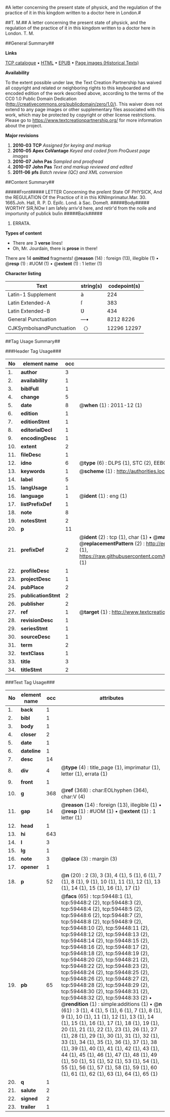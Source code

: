 #A letter concerning the present state of physick, and the regulation of the practice of it in this kingdom written to a doctor here in London.#

##T. M.##
A letter concerning the present state of physick, and the regulation of the practice of it in this kingdom written to a doctor here in London.
T. M.

##General Summary##

**Links**

[TCP catalogue](http://www.ota.ox.ac.uk/tcp/)  • 
[HTML](http://tei.it.ox.ac.uk/tcp/Texts-HTML/free/A70/A70658.html)  • 
[EPUB](http://tei.it.ox.ac.uk/tcp/Texts-EPUB/free/A70/A70658.epub) • 
[Page images (Historical Texts)](https://historicaltexts.jisc.ac.uk/eebo-12319513e)

**Availability**

To the extent possible under law, the Text Creation Partnership has waived all copyright and related or neighboring rights to this keyboarded and encoded edition of the work described above, according to the terms of the CC0 1.0 Public Domain Dedication (http://creativecommons.org/publicdomain/zero/1.0/). This waiver does not extend to any page images or other supplementary files associated with this work, which may be protected by copyright or other license restrictions. Please go to https://www.textcreationpartnership.org/ for more information about the project.

**Major revisions**

1. __2010-03__ __TCP__ *Assigned for keying and markup*
1. __2010-05__ __Apex CoVantage__ *Keyed and coded from ProQuest page images*
1. __2010-07__ __John Pas__ *Sampled and proofread*
1. __2010-07__ __John Pas__ *Text and markup reviewed and edited*
1. __2011-06__ __pfs__ *Batch review (QC) and XML conversion*

##Content Summary##

#####Front#####
LETTER Concerning the preſent State OF PHYSICK, And the REGULATION Of the Practice of it in this KINImprimatur.Mar. 30. 1665.Joh. Hall, R. P. D.
Epiſc. Lond. à Sac. Domeſt.
#####Body#####
WORTHY SIR,NOw I am ſafely arriv'd here, and retir'd from the noiſe and importunity of publick buſin
#####Back#####

1. ERRATA.

**Types of content**

  * There are 3 **verse** lines!
  * Oh, Mr. Jourdain, there is **prose** in there!

There are 14 **omitted** fragments! 
 @__reason__ (14) : foreign (13), illegible (1)  •  @__resp__ (1) : #UOM (1)  •  @__extent__ (1) : 1 letter (1)

**Character listing**


|Text|string(s)|codepoint(s)|
|---|---|---|
|Latin-1 Supplement|à|224|
|Latin Extended-A|ſ|383|
|Latin Extended-B|Ʋ|434|
|General Punctuation|—•|8212 8226|
|CJKSymbolsandPunctuation|〈〉|12296 12297|

##Tag Usage Summary##

###Header Tag Usage###

|No|element name|occ|attributes|
|---|---|---|---|
|1.|__author__|3||
|2.|__availability__|1||
|3.|__biblFull__|1||
|4.|__change__|5||
|5.|__date__|8| @__when__ (1) : 2011-12 (1)|
|6.|__edition__|1||
|7.|__editionStmt__|1||
|8.|__editorialDecl__|1||
|9.|__encodingDesc__|1||
|10.|__extent__|2||
|11.|__fileDesc__|1||
|12.|__idno__|6| @__type__ (6) : DLPS (1), STC (2), EEBO-CITATION (1), OCLC (1), VID (1)|
|13.|__keywords__|1| @__scheme__ (1) : http://authorities.loc.gov/ (1)|
|14.|__label__|5||
|15.|__langUsage__|1||
|16.|__language__|1| @__ident__ (1) : eng (1)|
|17.|__listPrefixDef__|1||
|18.|__note__|8||
|19.|__notesStmt__|2||
|20.|__p__|11||
|21.|__prefixDef__|2| @__ident__ (2) : tcp (1), char (1)  •  @__matchPattern__ (2) : ([0-9\-]+):([0-9IVX]+) (1), (.+) (1)  •  @__replacementPattern__ (2) : http://eebo.chadwyck.com/downloadtiff?vid=$1&page=$2 (1), https://raw.githubusercontent.com/textcreationpartnership/Texts/master/tcpchars.xml#$1 (1)|
|22.|__profileDesc__|1||
|23.|__projectDesc__|1||
|24.|__pubPlace__|2||
|25.|__publicationStmt__|2||
|26.|__publisher__|2||
|27.|__ref__|1| @__target__ (1) : http://www.textcreationpartnership.org/docs/. (1)|
|28.|__revisionDesc__|1||
|29.|__seriesStmt__|1||
|30.|__sourceDesc__|1||
|31.|__term__|2||
|32.|__textClass__|1||
|33.|__title__|3||
|34.|__titleStmt__|2||


###Text Tag Usage###

|No|element name|occ|attributes|
|---|---|---|---|
|1.|__back__|1||
|2.|__bibl__|1||
|3.|__body__|1||
|4.|__closer__|2||
|5.|__date__|1||
|6.|__dateline__|1||
|7.|__desc__|14||
|8.|__div__|4| @__type__ (4) : title_page (1), imprimatur (1), letter (1), errata (1)|
|9.|__front__|1||
|10.|__g__|368| @__ref__ (368) : char:EOLhyphen (364), char:V (4)|
|11.|__gap__|14| @__reason__ (14) : foreign (13), illegible (1)  •  @__resp__ (1) : #UOM (1)  •  @__extent__ (1) : 1 letter (1)|
|12.|__head__|1||
|13.|__hi__|643||
|14.|__l__|3||
|15.|__lg__|1||
|16.|__note__|3| @__place__ (3) : margin (3)|
|17.|__opener__|1||
|18.|__p__|52| @__n__ (20) : 2 (3), 3 (3), 4 (1), 5 (1), 6 (1), 7 (1), 8 (1), 9 (1), 10 (1), 11 (1), 12 (1), 13 (1), 14 (1), 15 (1), 16 (1), 17 (1)|
|19.|__pb__|65| @__facs__ (65) : tcp:59448:1 (1), tcp:59448:2 (2), tcp:59448:3 (2), tcp:59448:4 (2), tcp:59448:5 (2), tcp:59448:6 (2), tcp:59448:7 (2), tcp:59448:8 (2), tcp:59448:9 (2), tcp:59448:10 (2), tcp:59448:11 (2), tcp:59448:12 (2), tcp:59448:13 (2), tcp:59448:14 (2), tcp:59448:15 (2), tcp:59448:16 (2), tcp:59448:17 (2), tcp:59448:18 (2), tcp:59448:19 (2), tcp:59448:20 (2), tcp:59448:21 (2), tcp:59448:22 (2), tcp:59448:23 (2), tcp:59448:24 (2), tcp:59448:25 (2), tcp:59448:26 (2), tcp:59448:27 (2), tcp:59448:28 (2), tcp:59448:29 (2), tcp:59448:30 (2), tcp:59448:31 (2), tcp:59448:32 (2), tcp:59448:33 (2)  •  @__rendition__ (1) : simple:additions (1)  •  @__n__ (61) : 3 (1), 4 (1), 5 (1), 6 (1), 7 (1), 8 (1), 9 (1), 10 (1), 11 (1), 12 (1), 13 (1), 14 (1), 15 (1), 16 (1), 17 (1), 18 (1), 19 (1), 20 (1), 21 (1), 22 (1), 23 (1), 26 (1), 27 (1), 28 (1), 29 (1), 30 (1), 31 (1), 32 (1), 33 (1), 34 (1), 35 (1), 36 (1), 37 (1), 38 (1), 39 (1), 40 (1), 41 (1), 42 (1), 43 (1), 44 (1), 45 (1), 46 (1), 47 (1), 48 (1), 49 (1), 50 (1), 51 (1), 52 (1), 53 (1), 54 (1), 55 (1), 56 (1), 57 (1), 58 (1), 59 (1), 60 (1), 61 (1), 62 (1), 63 (1), 64 (1), 65 (1)|
|20.|__q__|1||
|21.|__salute__|2||
|22.|__signed__|2||
|23.|__trailer__|1||
